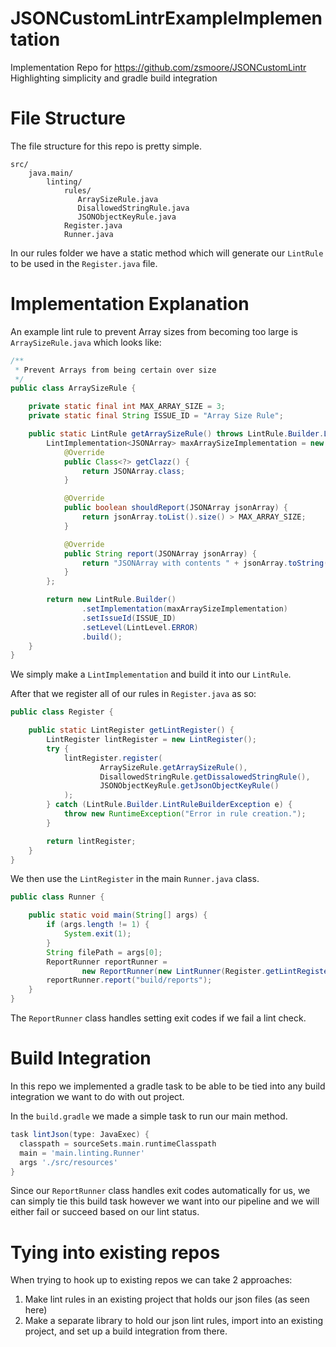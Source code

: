 # JSONCustomLintrExampleImplementation
Implementation Repo for https://github.com/zsmoore/JSONCustomLintr  
Highlighting simplicity and gradle build integration
  
# File Structure  
The file structure for this repo is pretty simple.  
```
src/
    java.main/
        linting/
            rules/
               ArraySizeRule.java
               DisallowedStringRule.java
               JSONObjectKeyRule.java
            Register.java
            Runner.java 
```
In our rules folder we have a static method which will generate our `LintRule` to be used in the `Register.java` file.  

# Implementation Explanation

An example lint rule to prevent Array sizes from becoming too large is `ArraySizeRule.java` which looks like:    
```Java
/**
 * Prevent Arrays from being certain over size
 */
public class ArraySizeRule {

    private static final int MAX_ARRAY_SIZE = 3;
    private static final String ISSUE_ID = "Array Size Rule";

    public static LintRule getArraySizeRule() throws LintRule.Builder.LintRuleBuilderException {
        LintImplementation<JSONArray> maxArraySizeImplementation = new LintImplementation<JSONArray>() {
            @Override
            public Class<?> getClazz() {
                return JSONArray.class;
            }

            @Override
            public boolean shouldReport(JSONArray jsonArray) {
                return jsonArray.toList().size() > MAX_ARRAY_SIZE;
            }

            @Override
            public String report(JSONArray jsonArray) {
                return "JSONArray with contents " + jsonArray.toString() + " has more than " + MAX_ARRAY_SIZE + " objects";
            }
        };

        return new LintRule.Builder()
                .setImplementation(maxArraySizeImplementation)
                .setIssueId(ISSUE_ID)
                .setLevel(LintLevel.ERROR)
                .build();
    }
}
```
  
We simply make a `LintImplementation` and build it into our `LintRule`.  

After that we register all of our rules in `Register.java` as so:  

```Java
public class Register {

    public static LintRegister getLintRegister() {
        LintRegister lintRegister = new LintRegister();
        try {
            lintRegister.register(
                    ArraySizeRule.getArraySizeRule(),
                    DisallowedStringRule.getDissalowedStringRule(),
                    JSONObjectKeyRule.getJsonObjectKeyRule()
            );
        } catch (LintRule.Builder.LintRuleBuilderException e) {
            throw new RuntimeException("Error in rule creation.");
        }

        return lintRegister;
    }
}
```
  
We then use the `LintRegister` in the main `Runner.java` class.  

```Java
public class Runner {

    public static void main(String[] args) {
        if (args.length != 1) {
            System.exit(1);
        }
        String filePath = args[0];
        ReportRunner reportRunner =
                new ReportRunner(new LintRunner(Register.getLintRegister(), filePath));
        reportRunner.report("build/reports");
    }
}
```
The `ReportRunner` class handles setting exit codes if we fail a lint check.

# Build Integration  
In this repo we implemented a gradle task to be able to be tied into any build integration we want to do with out project.  
  
  In the `build.gradle` we made a simple task to run our main method.  

  ``` gradle
  task lintJson(type: JavaExec) {
    classpath = sourceSets.main.runtimeClasspath
    main = 'main.linting.Runner'
    args './src/resources'
}
  ```
  Since our `ReportRunner` class handles exit codes automatically for us, we can simply tie this build task however we want into our pipeline and we will either fail or succeed based on our lint status.  

  # Tying into existing repos  
  When trying to hook up to existing repos we can take 2 approaches:  

  1. Make lint rules in an existing project that holds our json files (as seen here)  
  2. Make a separate library to hold our json lint rules, import into an existing project, and set up a build integration from there.